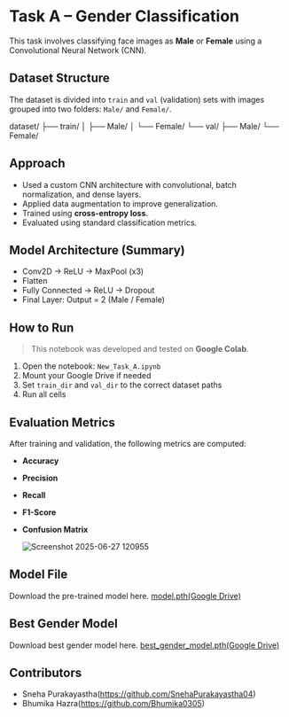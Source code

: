 # Task A – Gender Classification

This task involves classifying face images as **Male** or **Female** using a Convolutional Neural Network (CNN).

##  Dataset Structure

The dataset is divided into `train` and `val` (validation) sets with images grouped into two folders: `Male/` and `Female/`.

dataset/
├── train/
│ ├── Male/
│ └── Female/
└── val/
├── Male/
└── Female/

## Approach

- Used a custom CNN architecture with convolutional, batch normalization, and dense layers.
- Applied data augmentation to improve generalization.
- Trained using **cross-entropy loss**.
- Evaluated using standard classification metrics.

## Model Architecture (Summary)

- Conv2D → ReLU → MaxPool (x3)
- Flatten
- Fully Connected → ReLU → Dropout
- Final Layer: Output = 2 (Male / Female)

## How to Run

> This notebook was developed and tested on **Google Colab**.

1. Open the notebook: `New_Task_A.ipynb`
2. Mount your Google Drive if needed
3. Set `train_dir` and `val_dir` to the correct dataset paths
4. Run all cells


## Evaluation Metrics

After training and validation, the following metrics are computed:

- **Accuracy**
- **Precision**
- **Recall**
- **F1-Score**
- **Confusion Matrix**
  
    ![Screenshot 2025-06-27 120955](https://github.com/user-attachments/assets/32150966-2380-458a-9917-d14de576e606)

##  Model File

Download the pre-trained model here.
 [model.pth(Google Drive)](https://drive.google.com/file/d/11EJ9J02rdOzUovpGogrnzkcnZJsfIX7b/view?usp=sharing)

##  Best Gender Model

Download best gender model here.
[best_gender_model.pth(Google Drive)](https://drive.google.com/file/d/1Gu5I39dwx--IGKLM_QtQ6MByF4mBKqnX/view?usp=sharing)

## Contributors

- Sneha Purakayastha(https://github.com/SnehaPurakayastha04)
- Bhumika Hazra(https://github.com/Bhumika0305)











